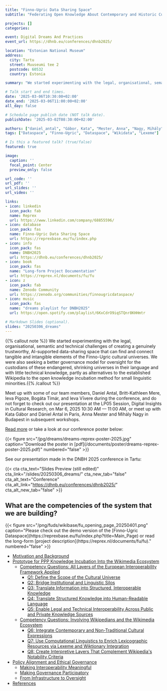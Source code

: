 ```yaml
---
title: "Finno-Ugric Data Sharing Space"
subtitle: "Federating Open Knowledge About Contemporary and Historic Cultural Practices in the Wikibase System"

projects: []
categories:

event: Digital Dreams And Practices
event_url: https://dhnb.eu/conferences/dhnb2025/

location: "Estonian National Museum"
address:
  city: Tartu
  street: Muuseumi tee 2
  postcode: 60532
  country: Estonia

summary: "We started experimenting with the legal, organisational, semantic and technical challenges of creating a genuinely trustworthy, AI-supported data-sharing space that can find and connect tangible and intangible elements of the Finno-Ugric cultural universes."

# Talk start and end times.
date: '2025-03-06T10:30:00+02:00'
date_end: '2025-03-06T11:00:00+02:00'
all_day: false

# Schedule page publish date (NOT talk date).
publishDate: '2025-03-02T08:30:00+02:00'

authors: ["daniel_antal", "Gábor, Kata", "Mester, Anna", "Nagy, Mihály", "Ieva Pigozne", "Ieva Vivere"]
tags: ["Dataspace", "Finno-Ugric", "Dataspace", "Wikidata", "Lexeme"]

# Is this a featured talk? (true/false)
featured: true

image:
  caption: ''
  focal_point: Center
  preview_only: false

url_code: ''
url_pdf: ''
url_slides: ''
url_video: ''

links:
- icon: linkedin
  icon_pack: fab
  name: Reprex
  url: https://www.linkedin.com/company/68855596/
- icon: database
  icon_pack: fas
  name: Finno-Ugric Data Sharing Space
  url: https://reprexbase.eu/fu/index.php
- icon: info
  icon_pack: fas
  name: DNBH2025
  url: https://dhnb.eu/conferences/dhnb2025/
- icon: book
  icon_pack: fas
  name: "Long-form Project Documentation"
  url: https://reprex.nl/documents/fu/fu
- icon: z
  icon_pack: fab
  name: Zenodo Community
  url: https://zenodo.org/communities/finnougricdataspace/
- icon: music
  icon_pack: fas
  name: "dreams playlist for DNBH2025"
  url: https://open.spotify.com/playlist/6KxCdrO9iqSTQnr8KHHmtr

# Markdown Slides (optional).
slides: "20250306_dreams"
---
```


{{% callout note %}} We started experimenting with the legal, organisational, semantic and technical challenges of creating a genuinely trustworthy, AI-supported data-sharing space that can find and connect tangible and intangible elements of the Finno-Ugric cultural universes. We were also seeking a better governance model for oversight for the custodians of these endangered, shrinking universes in their language and with little technical knowledge, partly as alternatives to the established Wikipedia to the open knowledge incubation method for small linguistic minorities.{{% /callout %}}

Meet up with some of our team members, Daniel Antal, Britt-Kathleen Mere, Ieva Pigoze, Bogáta Tímár, and Ieva Vīvere during the conference, and do not forget to check out our presentation at the LP05 Session, Digital Insights in Cultural Research, on Mar 6, 2025 10:30 AM — 11:00 AM, or meet up with Kata Gábor and Dániel Antal in Paris, Anna Mester and Mihály Nagy in Budapest in subsequent workshops.

[Read more](/project/finnougricdataspace/) or take a look at our conference poster below:

<td style="text-align: center;">{{< figure src="/jpg/dreams/dreams-reprex-poster-2025.jpg" caption="Download the poster in [pdf](/documents/poster/dreams-reprex-poster-2025.pdf)" numbered="false" >}}</td>

See our presentation made in the DNBH 2025 conference in Tartu:

{{< cta cta_text="Slides Preview (still edited)" cta_link="/slides/20250306_dreams/" cta_new_tab="false" cta_alt_text="Conference" cta_alt_link="https://dhnb.eu/conferences/dhnb2025/" cta_alt_new_tab="false" >}}

## What are the competencies of the system that we are building?

<td style="text-align: center;">{{< figure src="/png/fuds/wikibase/fu_opening_page_20250401.png" caption="Please check out the demo version of the [Finno-Ugric Dataspace](https://reprexbase.eu/fu/index.php?title=Main_Page) or read the long-form [project description](https://reprex.nl/documents/fu/fu)." numbered="false" >}}</td>

-   [Motivation and Background](https://reprex.nl/project/finnougricdataspace/#motivation-and-background)
-   [Prototype for PPP Knowledge Incubation Into the Wikimedia Ecosystem](https://reprex.nl/project/finnougricdataspace/#prototype-for-ppp-knowledge-incubation-into-the-wikimedia-ecosystem)
    -   [Competency Questions: All Layers of the European Interoperability Framework Applied](https://reprex.nl/project/finnougricdataspace/#competency-questions-all-layers-of-the-european-interoperability-framework-applied)
        -   [Q1: Define the Scope of the Cultural Universe](https://reprex.nl/project/finnougricdataspace/#q1-define-the-scope-of-the-cultural-universe)
        -   [Q2: Bridge Institutional and Linguistic Silos](https://reprex.nl/project/finnougricdataspace/#q2-bridge-institutional-and-linguistic-silos)
        -   [Q3: Translate Information into Structured, Interoperable Knowledge](https://reprex.nl/project/finnougricdataspace/#q3-translate-information-into-structured-interoperable-knowledge)
        -   [Q4: Translate Structured Knowledge into Human-Readable Language](https://reprex.nl/project/finnougricdataspace/#q4-translate-structured-knowledge-into-human-readable-language)
        -   [Q5: Enable Legal and Technical Interoperability Across Public and Private Knowledge Sources](https://reprex.nl/project/finnougricdataspace/#q5-enable-legal-and-technical-interoperability-across-public-and-private-knowledge-sources)
    -   [Competency Questions: Involving Wikipedians and the Wikimedia Ecosystem](https://reprex.nl/project/finnougricdataspace/#competency-questions-involving-wikipedians-and-the-wikimedia-ecosystem)
        -   [Q6: Integrate Contemporary and Non-Traditional Cultural Expressions](https://reprex.nl/project/finnougricdataspace/#q6-integrate-contemporary-and-non-traditional-cultural-expressions)
        -   [Q7: Use Computational Linguistics to Enrich Lexicographic Resources via Lexeme and Wiktionary Integration](https://reprex.nl/project/finnougricdataspace/#q7-use-computational-linguistics-to-enrich-lexicographic-resources-via-lexeme-and-wiktionary-integration)
        -   [Q8: Create Interpretive Layers That Complement Wikipedia's Notability Criteria](https://reprex.nl/project/finnougricdataspace/#q8-create-interpretive-layers-that-complement-wikipedias-notability-criteria)
-   [Policy Alignment and Ethical Governance](https://reprex.nl/project/finnougricdataspace/#policy-alignment-and-ethical-governance)
    -   [Making Interoperability Meaningful](https://reprex.nl/project/finnougricdataspace/#making-interoperability-meaningful)
    -   [Making Governance Participatory](https://reprex.nl/project/finnougricdataspace/#making-governance-participatory)
    -   [From Infrastructure to Oversight](https://reprex.nl/project/finnougricdataspace/#from-infrastructure-to-oversight)
-   [References](https://reprex.nl/project/finnougricdataspace/#references)

